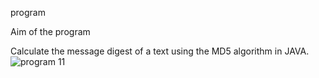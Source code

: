 program

Aim of the program

Calculate the message digest of a text using the MD5 algorithm in JAVA.![program 11](https://user-images.githubusercontent.com/69303964/147483198-6b88daf6-5d97-4dfb-85c2-30a80b614a29.png)

